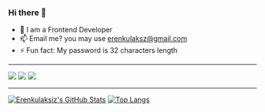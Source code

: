 ### Hi there 👋

- 🔭 I am a Frontend Developer
- 📫 Email me? you may use erenkulaksz@gmail.com
- ⚡ Fun fact: My password is 32 characters length

---

![](https://komarev.com/ghpvc/?username=erenkulaksiz&color=ff0000&labelColor=ff0000)
![](https://img.shields.io/badge/%20Projects-5-brightgreen?labelColor=7D898B)
![](https://www.codewars.com/users/erenkulaksz/badges/small)

---

[![Erenkulaksiz's GitHub Stats](https://github-readme-stats.vercel.app/api?username=erenkulaksiz&count_private=true&show_icons=true&theme=tokyonight)]()
[![Top Langs](https://github-readme-stats.vercel.app/api/top-langs/?username=erenkulaksiz&layout=compact&theme=tokyonight)]()

